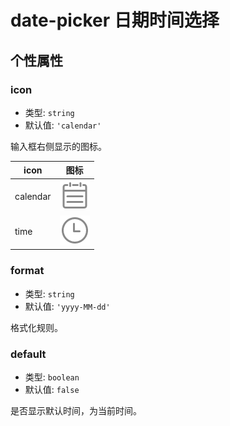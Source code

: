 # date-picker 日期时间选择

## 个性属性

### icon

- 类型: `string`
- 默认值: `'calendar'`

输入框右侧显示的图标。

|icon|图标|
|-|-|
|calendar|![calendar](../../assets/calendar.png)|
|time|![time](../../assets/time.png)|

### format

- 类型: `string`
- 默认值: `'yyyy-MM-dd'`

格式化规则。

### default

- 类型: `boolean`
- 默认值: `false`

是否显示默认时间，为当前时间。